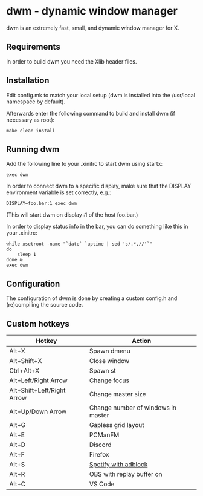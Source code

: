 dwm - dynamic window manager
============================
dwm is an extremely fast, small, and dynamic window manager for X.


Requirements
------------
In order to build dwm you need the Xlib header files.


Installation
------------
Edit config.mk to match your local setup (dwm is installed into
the /usr/local namespace by default).

Afterwards enter the following command to build and install dwm (if
necessary as root):

    make clean install


Running dwm
-----------
Add the following line to your .xinitrc to start dwm using startx:

    exec dwm

In order to connect dwm to a specific display, make sure that
the DISPLAY environment variable is set correctly, e.g.:

    DISPLAY=foo.bar:1 exec dwm

(This will start dwm on display :1 of the host foo.bar.)

In order to display status info in the bar, you can do something
like this in your .xinitrc:

    while xsetroot -name "`date` `uptime | sed 's/.*,//'`"
    do
    	sleep 1
    done &
    exec dwm


Configuration
-------------
The configuration of dwm is done by creating a custom config.h
and (re)compiling the source code.

Custom hotkeys 
--------------
| Hotkey                        | Action                                |
| ----------------------------- | ------------------------------------- | 
| Alt+X                         | Spawn dmenu                           |  
| Alt+Shift+X                   | Close window                          |  
| Ctrl+Alt+X                    | Spawn st                              |  
| Alt+Left/Right Arrow          | Change focus                          |  
| Alt+Shift+Left/Right Arrow    | Change master size                    |  
| Alt+Up/Down Arrow             | Change number of windows in master    |  
| Alt+G                         | Gapless grid layout                   |  
| Alt+E                         | PCManFM                               |  
| Alt+D                         | Discord                               |  
| Alt+F                         | Firefox                               |
| Alt+S                         | [Spotify with adblock](https://github.com/tinnamchoi/app-launch-scripts) |
| Alt+R                         | OBS with replay buffer on             |
| Alt+C                         | VS Code                               |
